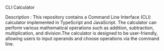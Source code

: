 CLI Calculator

Description :
This repository contains a Command Line Interface (CLI) calculator implemented in TypeScript and JavaScript. The calculator can perform various mathematical operations 
such as addition, subtraction, multiplication, and division.The calculator is designed to be user-friendly, allowing users to input operands and choose operations via the command line.

